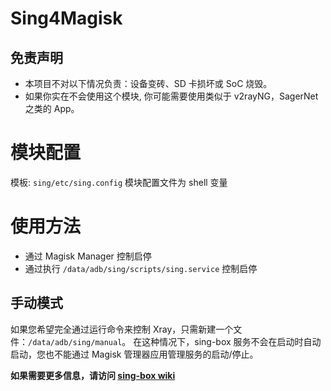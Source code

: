 # Sing4Magisk

## 免责声明

- 本项目不对以下情况负责：设备变砖、SD 卡损坏或 SoC 烧毁。
- 如果你实在不会使用这个模块, 你可能需要使用类似于 v2rayNG，SagerNet 之类的 App。

# 模块配置
模板: `sing/etc/sing.config`
模块配置文件为 shell 变量

# 使用方法

- 通过 Magisk Manager 控制启停
- 通过执行 `/data/adb/sing/scripts/sing.service` 控制启停

## 手动模式
如果您希望完全通过运行命令来控制 Xray，只需新建一个文件：`/data/adb/sing/manual`。  在这种情况下，sing-box 服务不会在启动时自动启动，您也不能通过 Magisk 管理器应用管理服务的启动/停止。

**如果需要更多信息，请访问 [sing-box wiki](https://sing-box.sagernet.org/)**